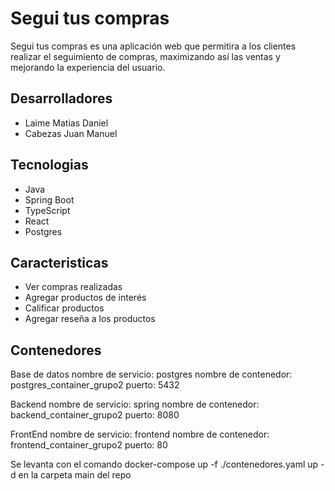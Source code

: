 # Segui tus compras

Segui tus compras es una aplicación web que permitira a los clientes realizar el seguimiento de compras, maximizando así las ventas y mejorando la experiencia del usuario.

## Desarrolladores

- Laime Matias Daniel
- Cabezas Juan Manuel

## Tecnologias

* Java
* Spring Boot
* TypeScript
* React
* Postgres

## Caracteristicas

- Ver compras realizadas
- Agregar productos de interés
- Calificar productos
- Agregar reseña a los productos

## Contenedores 
  Base de datos
  nombre de servicio: postgres
  nombre de contenedor: postgres_container_grupo2 
  puerto: 5432

  Backend
  nombre de servicio: spring
  nombre de contenedor: backend_container_grupo2 
  puerto: 8080

  FrontEnd
  nombre de servicio: frontend
  nombre de contenedor: frontend_container_grupo2
  puerto: 80

  Se levanta con el comando docker-compose up -f ./contenedores.yaml up -d  en la carpeta main del repo

